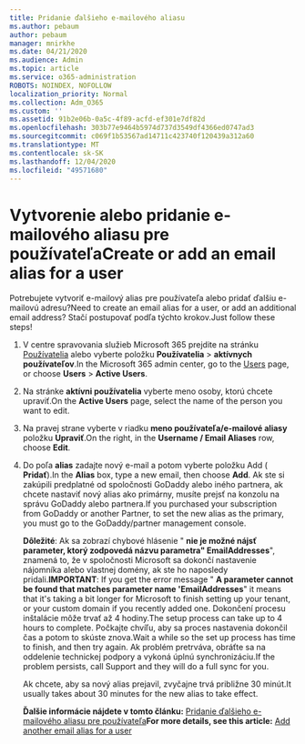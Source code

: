 ```yaml
---
title: Pridanie ďalšieho e-mailového aliasu
ms.author: pebaum
author: pebaum
manager: mnirkhe
ms.date: 04/21/2020
ms.audience: Admin
ms.topic: article
ms.service: o365-administration
ROBOTS: NOINDEX, NOFOLLOW
localization_priority: Normal
ms.collection: Adm_O365
ms.custom: ''
ms.assetid: 91b2e06b-0a5c-4f89-acfd-ef301e7df82d
ms.openlocfilehash: 303b77e9464b5974d737d3549df4366ed0747ad3
ms.sourcegitcommit: c069f1b53567ad14711c423740f120439a312a60
ms.translationtype: MT
ms.contentlocale: sk-SK
ms.lasthandoff: 12/04/2020
ms.locfileid: "49571680"
---
```

# <a name="create-or-add-an-email-alias-for-a-user"></a><span data-ttu-id="a3799-102">Vytvorenie alebo pridanie e-mailového aliasu pre používateľa</span><span class="sxs-lookup"><span data-stu-id="a3799-102">Create or add an email alias for a user</span></span>

<span data-ttu-id="a3799-103">Potrebujete vytvoriť e-mailový alias pre používateľa alebo pridať ďalšiu e-mailovú adresu?</span><span class="sxs-lookup"><span data-stu-id="a3799-103">Need to create an email alias for a user, or add an additional email address?</span></span> <span data-ttu-id="a3799-104">Stačí postupovať podľa týchto krokov.</span><span class="sxs-lookup"><span data-stu-id="a3799-104">Just follow these steps!</span></span>
  
1. <span data-ttu-id="a3799-105">V centre spravovania služieb Microsoft 365 prejdite na stránku [Používatelia](https://go.microsoft.com/fwlink/p/?linkid=834822) alebo vyberte položku **Používatelia**  >  **aktívnych používateľov**.</span><span class="sxs-lookup"><span data-stu-id="a3799-105">In the Microsoft 365 admin center, go to the [Users](https://go.microsoft.com/fwlink/p/?linkid=834822) page, or choose **Users** > **Active Users**.</span></span>
    
2. <span data-ttu-id="a3799-106">Na stránke **aktívni používatelia** vyberte meno osoby, ktorú chcete upraviť.</span><span class="sxs-lookup"><span data-stu-id="a3799-106">On the **Active Users** page, select the name of the person you want to edit.</span></span> 
    
3. <span data-ttu-id="a3799-107">Na pravej strane vyberte v riadku **meno používateľa/e-mailové aliasy** položku **Upraviť**.</span><span class="sxs-lookup"><span data-stu-id="a3799-107">On the right, in the **Username / Email Aliases** row, choose **Edit**.</span></span>
    
4. <span data-ttu-id="a3799-108">Do poľa **alias** zadajte nový e-mail a potom vyberte položku Add ( **Pridať**).</span><span class="sxs-lookup"><span data-stu-id="a3799-108">In the **Alias** box, type a new email, then choose **Add**.</span></span> <span data-ttu-id="a3799-109">Ak ste si zakúpili predplatné od spoločnosti GoDaddy alebo iného partnera, ak chcete nastaviť nový alias ako primárny, musíte prejsť na konzolu na správu GoDaddy alebo partnera.</span><span class="sxs-lookup"><span data-stu-id="a3799-109">If you purchased your subscription from GoDaddy or another Partner, to set the new alias as the primary, you must go to the GoDaddy/partner management console.</span></span> 
    
    <span data-ttu-id="a3799-110">**Dôležité**: Ak sa zobrazí chybové hlásenie " **nie je možné nájsť parameter, ktorý zodpovedá názvu parametra" EmailAddresses**", znamená to, že v spoločnosti Microsoft sa dokončí nastavenie nájomníka alebo vlastnej domény, ak ste ho naposledy pridali.</span><span class="sxs-lookup"><span data-stu-id="a3799-110">**IMPORTANT**: If you get the error message " **A parameter cannot be found that matches parameter name 'EmailAddresses**" it means that it's taking a bit longer for Microsoft to finish setting up your tenant, or your custom domain if you recently added one.</span></span> <span data-ttu-id="a3799-111">Dokončení procesu inštalácie môže trvať až 4 hodiny.</span><span class="sxs-lookup"><span data-stu-id="a3799-111">The setup process can take up to 4 hours to complete.</span></span> <span data-ttu-id="a3799-112">Počkajte chvíľu, aby sa proces nastavenia dokončil čas a potom to skúste znova.</span><span class="sxs-lookup"><span data-stu-id="a3799-112">Wait a while so the set up process has time to finish, and then try again.</span></span> <span data-ttu-id="a3799-113">Ak problém pretrváva, obráťte sa na oddelenie technickej podpory a vykoná úplnú synchronizáciu.</span><span class="sxs-lookup"><span data-stu-id="a3799-113">If the problem persists, call Support and they will do a full sync for you.</span></span>
    
    <span data-ttu-id="a3799-114">Ak chcete, aby sa nový alias prejavil, zvyčajne trvá približne 30 minút.</span><span class="sxs-lookup"><span data-stu-id="a3799-114">It usually takes about 30 minutes for the new alias to take effect.</span></span>
    
    <span data-ttu-id="a3799-115">**Ďalšie informácie nájdete v tomto článku:** [Pridanie ďalšieho e-mailového aliasu pre používateľa](https://docs.microsoft.com/microsoft-365/admin/email/add-another-email-alias-for-a-user)</span><span class="sxs-lookup"><span data-stu-id="a3799-115">**For more details, see this article:** [Add another email alias for a user](https://docs.microsoft.com/microsoft-365/admin/email/add-another-email-alias-for-a-user)</span></span>
    

